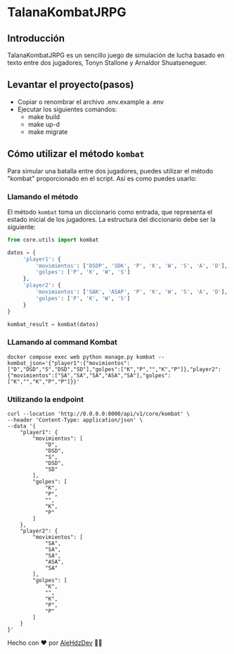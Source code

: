 # TalanaKombatJRPG

## Introducción

TalanaKombatJRPG es un sencillo juego de simulación de lucha basado en texto entre dos jugadores, Tonyn Stallone y Arnaldor Shuatseneguer.

## Levantar el proyecto(pasos)

- Copiar o renombrar el archivo .env.example a .env
- Ejecutar los siguientes comandos:
    - make build
    - make up-d
    - make migrate

## Cómo utilizar el método `kombat`

Para simular una batalla entre dos jugadores, puedes utilizar el método "kombat" proporcionado en el script. Así es como puedes usarlo:

### Llamando el método

El método `kombat` toma un diccionario como entrada, que representa el estado inicial de los jugadores. La estructura del diccionario debe ser la siguiente:

```python
from core.utils import kombat

datos = {
     'player1': {
         'movimientos': ['DSDP', 'SDK', 'P', 'K', 'W', 'S', 'A', 'D'],
         'golpes': ['P', 'K', 'W', 'S']
     },
     'player2': {
         'movimientos': ['SAK', 'ASAP', 'P', 'K', 'W', 'S', 'A', 'D'],
         'golpes': ['P', 'K', 'W', 'S']
     }
}

kombat_result = kombat(datos)
```

### LLamando al command Kombat

```
docker compose exec web python manage.py kombat --kombat_json='{"player1":{"movimientos":["D","DSD","S","DSD","SD"],"golpes":["K","P","","K","P"]},"player2":{"movimientos":["SA","SA","SA","ASA","SA"],"golpes":["K","","K","P","P"]}}'
```

### Utilizando la endpoint

```
curl --location 'http://0.0.0.0:8000/api/v1/core/kombat' \
--header 'Content-Type: application/json' \
--data '{
    "player1": {
        "movimientos": [
            "D",
            "DSD",
            "S",
            "DSD",
            "SD"
        ],
        "golpes": [
            "K",
            "P",
            "",
            "K",
            "P"
        ]
    },
    "player2": {
        "movimientos": [
            "SA",
            "SA",
            "SA",
            "ASA",
            "SA"
        ],
        "golpes": [
            "K",
            "",
            "K",
            "P",
            "P"
        ]
    }
}'
```

Hecho con ❤️ por [AleHdzDev](https://alehdzdev.github.io/) 🧑‍💻
